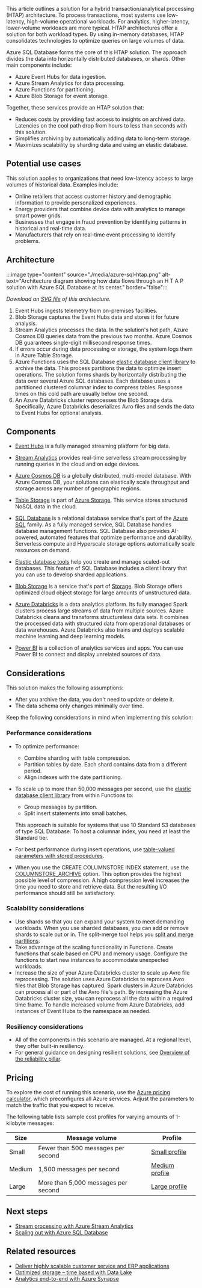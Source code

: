 This article outlines a solution for a hybrid transaction/analytical processing (HTAP) architecture. To process transactions, most systems use low-latency, high-volume operational workloads. For analytics, higher-latency, lower-volume workloads are more typical. HTAP architectures offer a solution for both workload types. By using in-memory databases, HTAP consolidates technologies to optimize queries on large volumes of data.

Azure SQL Database forms the core of this HTAP solution. The approach divides the data into horizontally distributed databases, or shards. Other main components include:

- Azure Event Hubs for data ingestion.
- Azure Stream Analytics for data processing.
- Azure Functions for partitioning.
- Azure Blob Storage for event storage.

Together, these services provide an HTAP solution that:

- Reduces costs by providing fast access to insights on archived data. Latencies on the cool path  drop from hours to less than seconds with this solution.
- Simplifies archiving by automatically adding data to long-term storage.
- Maximizes scalability by sharding data and using an elastic database.

## Potential use cases

This solution applies to organizations that need low-latency access to large volumes of historical data. Examples include:

- Online retailers that access customer history and demographic information to provide personalized experiences.
- Energy providers that combine device data with analytics to manage smart power grids.
- Businesses that engage in fraud prevention by identifying patterns in historical and real-time data.
- Manufacturers that rely on real-time event processing to identify problems.

## Architecture

:::image type="content" source="./media/azure-sql-htap.png" alt-text="Architecture diagram showing how data flows through an H T A P solution with Azure SQL Database at its center." border="false":::

*Download an [SVG file][SVG file of architecture diagram] of this architecture.*

1. Event Hubs ingests telemetry from on-premises facilities.
1. Blob Storage captures the Event Hubs data and stores it for future analysis.
1. Stream Analytics processes the data. In the solution's hot path, Azure Cosmos DB queries data from the previous two months. Azure Cosmos DB guarantees single-digit millisecond response times.
1. If errors occur during data processing or storage, the system logs them in Azure Table Storage.
1. Azure Functions uses the SQL Database [elastic database client library][Building scalable cloud databases] to archive the data. This process partitions the data to optimize insert operations. The solution forms shards by horizontally distributing the data over several Azure SQL databases. Each database uses a partitioned clustered columnar index to compress tables. Response times on this cold path are usually below one second.
1. An Azure Databricks cluster reprocesses the Blob Storage data. Specifically, Azure Databricks deserializes Avro files and sends the data to Event Hubs for optional analysis.

## Components

- [Event Hubs][Event Hubs] is a fully managed streaming platform for big data.

- [Stream Analytics][Azure Stream Analytics] provides real-time serverless stream processing by running queries in the cloud and on edge devices.

- [Azure Cosmos DB][Azure Cosmos DB] is a globally distributed, multi-model database. With Azure Cosmos DB, your solutions can elastically scale throughput and storage across any number of geographic regions.

- [Table Storage][Table storage] is part of [Azure Storage][Azure Storage documentation]. This service stores structured NoSQL data in the cloud.

- [SQL Database][Azure SQL Database] is a relational database service that's part of the [Azure SQL][Azure SQL] family. As a fully managed service, SQL Database handles database management functions. SQL Database also provides AI-powered, automated features that optimize performance and durability. Serverless compute and Hyperscale storage options automatically scale resources on demand.

- [Elastic database tools][Get started with Elastic Database Tools] help you create and manage scaled-out databases. This feature of SQL Database includes a client library that you can use to develop sharded applications.

- [Blob Storage][Azure Blob Storage] is a service that's part of [Storage][Azure Storage documentation]. Blob Storage offers optimized cloud object storage for large amounts of unstructured data.

- [Azure Databricks][Azure Databricks] is a data analytics platform. Its fully managed Spark clusters process large streams of data from multiple sources. Azure Databricks cleans and transforms structureless data sets. It combines the processed data with structured data from operational databases or data warehouses. Azure Databricks also trains and deploys scalable machine learning and deep learning models.

- [Power BI][Power BI] is a collection of analytics services and apps. You can use Power BI to connect and display unrelated sources of data.

## Considerations

This solution makes the following assumptions:

- After you archive the data, you don't need to update or delete it.
- The data schema only changes minimally over time.

Keep the following considerations in mind when implementing this solution:

### Performance considerations

- To optimize performance:

  - Combine sharding with table compression.
  - Partition tables by date. Each shard contains data from a different period.
  - Align indexes with the date partitioning.

- To scale up to more than 50,000 messages per second, use the [elastic database client library][Building scalable cloud databases] from within Functions to:

  - Group messages by partition.
  - Split insert statements into small batches.

  This approach is suitable for systems that use 10 Standard S3 databases of type SQL Database. To host a columnar index, you need at least the Standard tier.

- For best performance during insert operations, use [table-valued parameters with stored procedures][Use Table-Valued Parameters (Database Engine)].
- When you use the CREATE COLUMNSTORE INDEX statement, use the [COLUMNSTORE_ARCHIVE][CREATE COLUMNSTORE INDEX - DATA_COMPRESSION option] option. This option provides the highest possible level of compression. A high compression level increases the time you need to store and retrieve data. But the resulting I/O performance should still be satisfactory.

### Scalability considerations

- Use shards so that you can expand your system to meet demanding workloads. When you use sharded databases, you can add or remove shards to scale out or in. The split-merge tool helps you [split and merge partitions][Deploy a split-merge service to move data between sharded databases].
- Take advantage of the scaling functionality in Functions. Create functions that scale based on CPU and memory usage. Configure the functions to start new instances to accommodate unexpected workloads.
- Increase the size of your Azure Databricks cluster to scale up Avro file reprocessing. The solution uses Azure Databricks to reprocess Avro files that Blob Storage has captured. Spark clusters in Azure Databricks can process all or part of the Avro file's path. By increasing the Azure Databricks cluster size, you can reprocess all the data within a required time frame. To handle increased volume from Azure Databricks, add instances of Event Hubs to the namespace as needed.

### Resiliency considerations

- All of the components in this scenario are managed. At a regional level, they offer built-in resiliency.
- For general guidance on designing resilient solutions, see [Overview of the reliability pillar][Overview of the reliability pillar].

## Pricing

To explore the cost of running this scenario, use the [Azure pricing calculator][Azure pricing calculator], which preconfigures all Azure services. Adjust the parameters to match the traffic that you expect to receive.

The following table lists sample cost profiles for varying amounts of 1-kilobyte messages:

|Size | Message volume | Profile |
|---|---|---|
| Small | Fewer than 500 messages per second | [Small profile][Small cost profile] |
| Medium | 1,500 messages per second | [Medium profile][Medium cost profile] |
| Large | More than 5,000 messages per second | [Large profile][Large cost profile] |

## Next steps

- [Stream processing with Azure Stream Analytics][Stream processing with Azure Stream Analytics]
- [Scaling out with Azure SQL Database][Scaling out with Azure SQL Database]

## Related resources

- [Deliver highly scalable customer service and ERP applications][Deliver highly scalable customer service and ERP applications]
- [Optimized storage – time based with Data Lake][Optimized storage – time based with Data Lake]
- [Analytics end-to-end with Azure Synapse][Analytics end-to-end with Azure Synapse]



[Azure Blob Storage]: https://azure.microsoft.com/services/storage/blobs
[Azure Cosmos DB]: https://azure.microsoft.com/services/cosmos-db
[Azure Databricks]: https://azure.microsoft.com/services/databricks
[Analytics end-to-end with Azure Synapse]: ../dataplate2e/data-platform-end-to-end.yml
[Azure pricing calculator]: https://azure.microsoft.com/pricing/calculator
[Azure SQL]: https://azure.microsoft.com/products/azure-sql
[Azure SQL Database]: https://azure.microsoft.com/products/azure-sql/database
[Azure Storage documentation]: /azure/storage
[Azure Stream Analytics]: https://azure.microsoft.com/services/stream-analytics
[Building scalable cloud databases]: /azure/azure-sql/database/elastic-database-client-library#client-capabilities
[CREATE COLUMNSTORE INDEX - DATA_COMPRESSION option]: /sql/t-sql/statements/create-columnstore-index-transact-sql?view=sql-server-ver15#data_compression--columnstore--columnstore_archive
[Deliver highly scalable customer service and ERP applications]: ../../solution-ideas/articles/erp-customer-service.yml
[Deploy a split-merge service to move data between sharded databases]: /azure/azure-sql/database/elastic-scale-configure-deploy-split-and-merge
[Event Hubs]: https://azure.microsoft.com/services/event-hubs
[Get started with Elastic Database Tools]: /azure/azure-sql/database/elastic-scale-get-started
[Large cost profile]: https://azure.com/e/0d1106de9a5e428a83bcdcb4440e0ea4
[Medium cost profile]: https://azure.com/e/1fafd04b0a3f4896873550e16eef19ab
[Optimized storage – time based with Data Lake]: ../../solution-ideas/articles/optimized-storage-time-based-data-lake.yml
[Overview of the reliability pillar]: ../../framework/resiliency/overview.md
[Power BI]: https://powerbi.microsoft.com
[Scaling out with Azure SQL Database]: /azure/azure-sql/database/elastic-scale-introduction
[Small cost profile]: https://azure.com/e/48812c1a50dd4415a005d8c9bc620a30
[Stream processing with Azure Stream Analytics]: ../../reference-architectures/data/stream-processing-stream-analytics.yml
[SVG file of architecture diagram]: ./media/azure-sql-htap.svg
[Table storage]: https://azure.microsoft.com/services/storage/tables
[Use Table-Valued Parameters (Database Engine)]: /sql/relational-databases/tables/use-table-valued-parameters-database-engine?view=sql-server-ver15#Benefits
